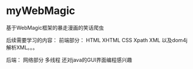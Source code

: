 # myWebMagic
基于WebMagic框架的暴走漫画的笑话爬虫

后续需要学习的内容：
前端部分：
HTML
XHTML
CSS
Xpath
XML
以及dom4j解析XML。。。

后端：
网络部分
多线程
还对java的GUI界面编程感兴趣
